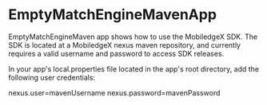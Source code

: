 # EmptyMatchEngineMavenApp

EmptyMatchEngineMaven app shows how to use the MobiledgeX SDK. The SDK is located at
a MobiledgeX nexus maven repository, and currently requires a valid username and
password to access SDK releases.

In your app's local.properties file located in the app's root directory, add the
following user credentials:

nexus.user=mavenUsername
nexus.password=mavenPassword

